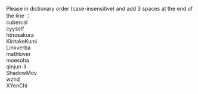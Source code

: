 Please in dictionary order (case-insensitive) and add 3 spaces at the end of the line ：   
cubercsl   
cyyself   
htnosakura   
KiritakeKumi   
Linkverba   
mathlover   
moesoha  
qinjun-li    
ShadowMov   
wzhd   
XYenChi   

